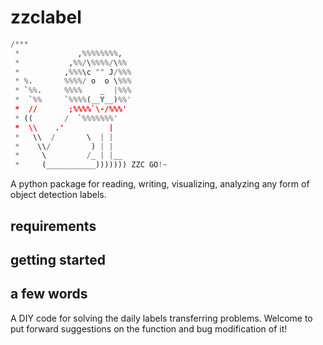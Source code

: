 # zzclabel

``` python
/***
 *             ,%%%%%%%%,
 *           ,%%/\%%%%/\%%
 *          ,%%%\c "" J/%%%
 * %.       %%%%/ o  o \%%%
 * `%%.     %%%%    _  |%%%
 *  `%%     `%%%%(__Y__)%%'
 *  //       ;%%%%`\-/%%%'
 * ((       /  `%%%%%%%'
 *  \\    .'          |
 *   \\  /       \  | |
 *    \\/         ) | |
 *     \         /_ | |__
 *     (___________))))))) ZZC GO!~
```



A python package for reading, writing, visualizing, analyzing any form of object detection labels.

## requirements

## getting started

## a few words
A DIY code for solving the daily labels transferring problems. Welcome to put forward suggestions on the function and bug modification of it!
